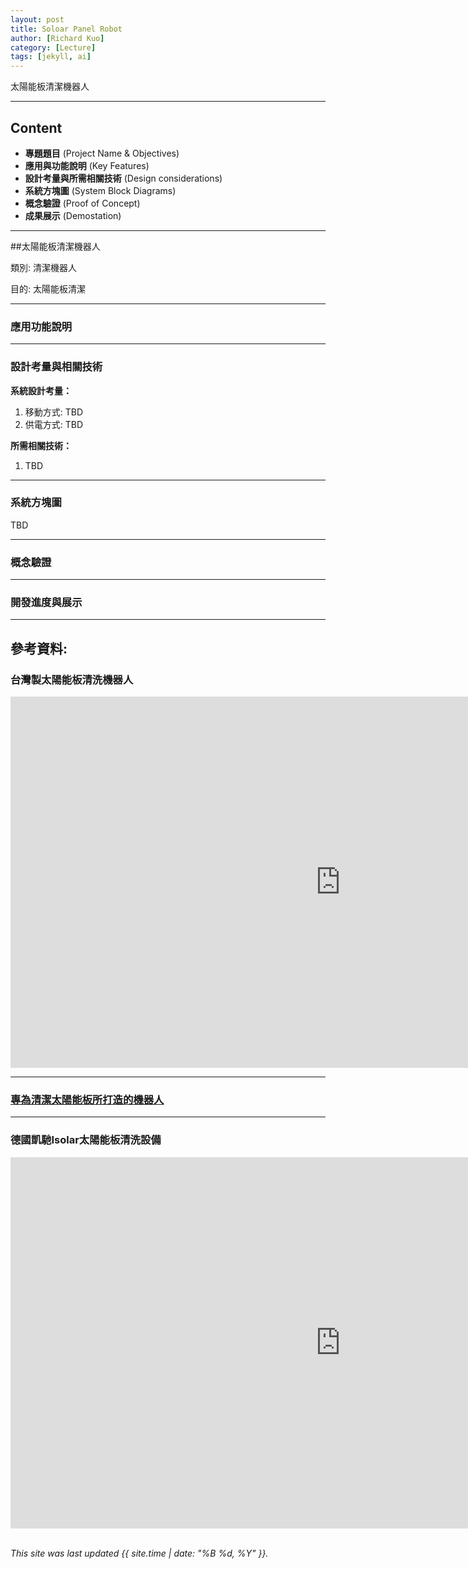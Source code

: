 ```yaml
---
layout: post
title: Soloar Panel Robot
author: [Richard Kuo]
category: [Lecture]
tags: [jekyll, ai]
---
```


太陽能板清潔機器人

---
## Content
* **專題題目** (Project Name & Objectives)
* **應用與功能說明** (Key Features)
* **設計考量與所需相關技術** (Design considerations)
* **系統方塊圖** (System Block Diagrams)
* **概念驗證** (Proof of Concept)
* **成果展示** (Demostation)

---
##太陽能板清潔機器人

類別: 清潔機器人 <br>

目的: 太陽能板清潔 <br>

---
### 應用功能說明

---
### 設計考量與相關技術
**系統設計考量：**<br>
1. 移動方式: TBD
2. 供電方式: TBD

**所需相關技術：**<br>
1. TBD

---
### 系統方塊圖
TBD

---
### 概念驗證

---
### 開發進度與展示


---
## 參考資料:

### 台灣製太陽能板清洗機器人
<iframe width="1056" height="594" src="https://www.youtube.com/embed/bt7wkppjLVc" title="台灣製太陽能板清洗機器人 solar panel robot 光伏板" frameborder="0" allow="accelerometer; autoplay; clipboard-write; encrypted-media; gyroscope; picture-in-picture; web-share" allowfullscreen></iframe>

---
### [專為清潔太陽能板所打造的機器人](https://www.facebook.com/YahooTWNews/videos/%E5%B0%88%E7%82%BA%E6%B8%85%E6%BD%94%E5%A4%AA%E9%99%BD%E8%83%BD%E6%9D%BF%E6%89%80%E6%89%93%E9%80%A0%E7%9A%84%E6%A9%9F%E5%99%A8%E4%BA%BA/382538566622142/)

---
### 德國凱馳Isolar太陽能板清洗設備
<iframe width="1056" height="594" src="https://www.youtube.com/embed/zbDcf2wfANw" title="德國凱馳Isolar太陽能板清洗設備-交機實例" frameborder="0" allow="accelerometer; autoplay; clipboard-write; encrypted-media; gyroscope; picture-in-picture; web-share" allowfullscreen></iframe>


<br />
<br />

*This site was last updated {{ site.time | date: "%B %d, %Y" }}.*

